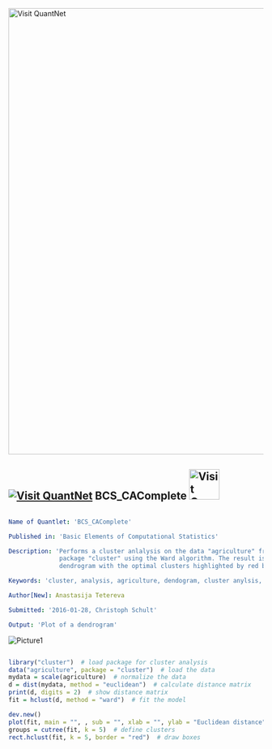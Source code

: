 
[<img src="https://github.com/QuantLet/Styleguide-and-FAQ/blob/master/pictures/banner.png" width="880" alt="Visit QuantNet">](http://quantlet.de/index.php?p=info)

## [<img src="https://github.com/QuantLet/Styleguide-and-Validation-procedure/blob/master/pictures/qloqo.png" alt="Visit QuantNet">](http://quantlet.de/) **BCS_CAComplete** [<img src="https://github.com/QuantLet/Styleguide-and-Validation-procedure/blob/master/pictures/QN2.png" width="60" alt="Visit QuantNet 2.0">](http://quantlet.de/d3/ia)

```yaml

Name of Quantlet: 'BCS_CAComplete'

Published in: 'Basic Elements of Computational Statistics'

Description: 'Performs a cluster anlalysis on the data "agriculture" from
              package "cluster" using the Ward algorithm. The result is depicted in a
              dendrogram with the optimal clusters highlighted by red boxes.'

Keywords: 'cluster, analysis, agriculture, dendogram, cluster anylsis, plot'

Author[New]: Anastasija Tetereva

Submitted: '2016-01-28, Christoph Schult'

Output: 'Plot of a dendrogram'
```

![Picture1](BCS_CAComplete.png)


```r

library("cluster")  # load package for cluster analysis
data("agriculture", package = "cluster")  # load the data
mydata = scale(agriculture)  # normalize the data
d = dist(mydata, method = "euclidean")  # calculate distance matrix
print(d, digits = 2)  # show distance matrix
fit = hclust(d, method = "ward")  # fit the model

dev.new()
plot(fit, main = "", , sub = "", xlab = "", ylab = "Euclidean distance")  # plot the solution
groups = cutree(fit, k = 5)  # define clusters
rect.hclust(fit, k = 5, border = "red")  # draw boxes
```
